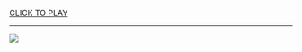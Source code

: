 
<a href="https://premium76.site?title=unblocked_games_omega_nugget_clicker&ref=13M">CLICK TO PLAY</a></h3>
<hr>

<a href="https://premium76.site?title=unblocked_games_omega_nugget_clicker&ref=13M"><img src="https://clearcache.store/games.png"></a>


